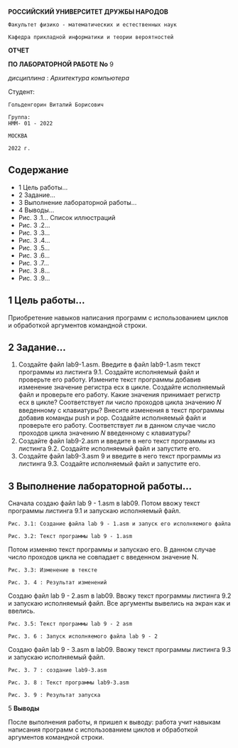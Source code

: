 **РОССИЙСКИЙ УНИВЕРСИТЕТ ДРУЖБЫ НАРОДОВ**

```
Факультет физико - математических и естественных наук
```
```
Кафедра прикладной информатики и теории вероятностей
```
**ОТЧЕТ**

**ПО ЛАБОРАТОРНОЙ РАБОТЕ No** 9

_дисциплина_ : _Архитектура компьютера_

Студент:

```
Гольденгорин Виталий Борисович
```
```
Группа:
НММ- 01 - 2022
```
```
МОСКВА
```
```
2022 г.
```

## Содержание


- 1 Цель работы...
- 2 Задание...
- 3 Выполнение лабораторной работы...
- 4 Выводы...
- Рис. 3 .1... Список иллюстраций
- Рис. 3 .2...
- Рис. 3 .3...
- Рис. 3 .4...
- Рис. 3 .5...
- Рис. 3 .6...
- Рис. 3 .7...
- Рис. 3 .8...
- Рис. 3 .9...


## 1 Цель работы...

Приобретение навыков написания программ с использованием циклов
и обработкой аргументов командной строки.


## 2 Задание...

1. Создайте файл lab9-1.asm. Введите в файл lab9-1.asm текст программы из листинга 9.1.
    Создайте исполняемый файл и проверьте его работу. Измените текст программы
    добавив изменение значение регистра ecx в цикле. Создайте исполняемый файл и
    проверьте его работу. Какие значения принимает регистр ecx в цикле? Соответствует
    ли число проходов цикла значению 𝑁 введенному с клавиатуры? Внесите изменения в
    текст программы добавив команды push и pop. Создайте исполняемый файл и
    проверьте его работу. Соответствует ли в данном случае число проходов цикла
    значению 𝑁 введенному с клавиатуры?
2. Создайте файл lab9-2.asm и введите в него текст программы из листинга 9.2. Создайте
    исполняемый файл и запустите его.
3. Создайте файл lab9-3.asm 9 и введите в него текст программы из листинга 9.3.
    Создайте исполняемый файл и запустите его.


## 3 Выполнение лабораторной работы...

Сначала создаю файл lab 9 - 1.asm в lab09. Потом ввожу текст программы
листинга 9.1 и запускаю исполняемый файл.

```
Рис. 3.1: Создание файла lab 9 - 1.asm и запуск его исполняемого файла
```

```
Рис. 3.2: Текст программы lab 9 - 1.asm
```
Потом изменяю текст программы и запускаю его. В данном случае число
проходов цикла не совпадает с введенном значение N.


```
Рис. 3.3: Изменение в тексте
```
```
Рис. 3. 4 : Результат изменений
```
Создаю файл lab 9 - 2.asm в lab09. Ввожу текст программы листинга 9.2 и
запускаю исполняемый файл. Все аргументы вывелись на экран как и
ввелись.

```
Рис. 3.5: Текст программы lab 9 - 2 asm
```
```
Рис. 3. 6 : Запуск исполняемого файла lab 9 - 2
```

Создаю файл lab 9 - 3.asm в lab09. Ввожу текст программы листинга 9.3 и
запускаю исполняемый файл.

```
Рис. 3. 7 : создание lab9-3.asm
```
```
Рис. 3. 8 : Текст программы lab9-3.asm
```
```
Рис. 3. 9 : Результат запуска
```

5 **Выводы**

После выполнения работы, я пришел к выводу: работа учит навыкам
написания программ с использованием циклов и обработкой аргументов
командной строки.




